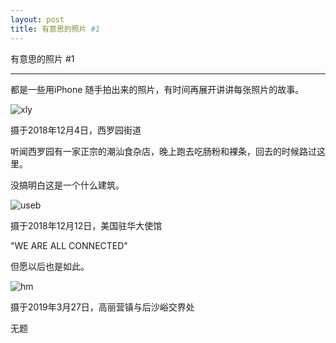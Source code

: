 ```yaml
---
layout: post
title: 有意思的照片 #1
---
```


有意思的照片 #1

-----

都是一些用iPhone 随手拍出来的照片，有时间再展开讲讲每张照片的故事。

![xly](/assets/xly.jpg)

摄于2018年12月4日，西罗园街道

听闻西罗园有一家正宗的潮汕食杂店，晚上跑去吃肠粉和裸条，回去的时候路过这里。

没搞明白这是一个什么建筑。

![useb](/assets/useb.jpg)

摄于2018年12月12日，美国驻华大使馆

"WE ARE ALL CONNECTED"

但愿以后也是如此。





![hm](/assets/hm.jpg)

摄于2019年3月27日，高丽营镇与后沙峪交界处

无题



